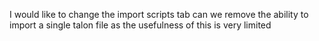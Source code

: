 I would like to change the import scripts tab can we remove the ability to import a single talon file as the usefulness of this is very limited